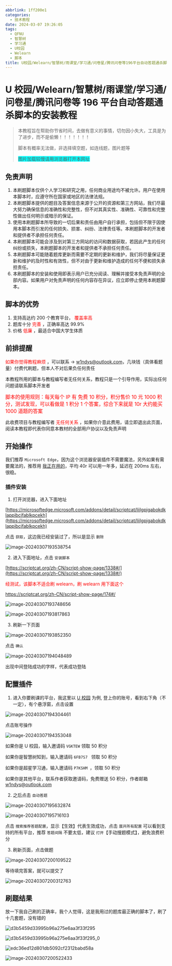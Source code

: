 ```yaml
---
abbrlink: 1ff200e1
categories:
  - 技术教程
date: 2024-03-07 19:26:05
tags:
  - QFNU
  - 智慧树
  - 学习通
  - U校园
  - Welearn
  - 脚本
title: U校园/Welearn/智慧树/雨课堂/学习通/问卷星/腾讯问卷等196平台自动答题通杀脚本的安装教程
---
```


# U 校园/Welearn/智慧树/雨课堂/学习通/问卷星/腾讯问卷等 196 平台自动答题通杀脚本的安装教程

> 本教程旨在帮助你节省时间，去做有意义的事情，切勿因小失大，工具是为了进步，而不是偷懒！！！！！！！
>
> 脚本有概率无法做，非选择填空题，如连线题，图片题等
>
> <span style="background:#00FFFF;"> 图片加载较慢请用浏览器打开本网址 </span>

## 免责声明

1. 本刷题脚本仅供个人学习和研究之用，任何商业用途均不被允许。用户在使用本脚本时，应遵守所在国家或地区的法律法规。
2. 本刷题脚本提供的题目及答案信息来源于公开的资源和第三方网站，我们尽最大努力确保信息的准确性和完整性，但不对其真实性、准确性、可靠性和完整性做出任何明示或暗示的保证。
3. 使用本刷题脚本所导致的一切后果和责任由用户自行承担，包括但不限于因使用本脚本而引发的任何损失、损害、纠纷、法律责任等。本刷题脚本的开发者和提供者不承担任何责任。
4. 本刷题脚本可能会涉及到对第三方网站的访问和数据获取，若因此产生的任何纠纷或损失，本刷题脚本的开发者和提供者不承担任何责任。
5. 本刷题脚本可能随着题库更新而需要不定期的更新和维护，我们将尽量保证更新和维护的及时性和有效性，但不对由于更新和维护造成的任何不便和损失承担责任。
6. 本刷题脚本的安装和使用即表示用户已充分阅读、理解并接受本免责声明的全部内容。如果用户对免责声明的任何内容存在异议，应立即停止使用本刷题脚本。

## 脚本的优势

1. 支持高达约 200 个教育平台，<span style="color:#FF0000;"> 覆盖率高 </span>
2. 题库十分 <span style="color:#FF0000;"> 完善 </span>，正确率高达 99.9%
3. 价格 <span style="color:#FF0000;"> 低廉 </span>，最适合中国大学生体质

## 前排提醒

<span style="color:#FF0000;"> 如果你觉得教程麻烦 </span>，可以联系 → [w1ndys@outlook.com](mailto:w1ndys@outlook.com)，几块钱（具体看题量）付费代刷题，但本人不对后果负任何责任

本教程所用的脚本与教程编写者无任何关系，教程只是一个引导作用，实际出任何问题请联系脚本开发者

<span style="font-size:1.1em; color:#FF0000;"> 脚本的使用规则：每天每个 IP 有 免费 10 积分，积分售价 10 元 1000 积分，测试发现，可以看做是 1 积分 1 个答案，综合下来就是 10r 大约能买 1000 道题的答案 </span>

此收费项目与教程编写者 <span style="color:#FF0000;"> 无任何关系 </span>，如果你介意此费用，请立即退出此页面，阅读本教程即代表你同意本教材的全部用户协议以及免责声明

## 开始操作

我们推荐 `Microsoft Edge`，因为这个浏览器安装插件不需要魔法，另外如果有需要魔法的，推荐用 [我正在用的](https://blog.w1ndys.top/posts/80f8b1da)，平均 40r 可以用一年多，延迟在 200ms 左右，很稳。

### 插件安装

1. 打开浏览器，进入下面地址

[https://microsoftedge.microsoft.com/addons/detail/scriptcat/liilgpjgabokdklappibcjfablkpcekh](https://microsoftedge.microsoft.com/addons/detail/scriptcat/liilgpjgabokdklappibcjfablkpcekh)

点击 `获取`，这边我已经安装过了，所以是显示 `删除`

![image-20240307193538754](../images/classscript/image-20240307193538754.png)

2. 进入下面地址，点击 `安装脚本`

[https://scriptcat.org/zh-CN/script-show-page/1338#/](https://scriptcat.org/zh-CN/script-show-page/1338#/)

<span style="color:#FF0000;">经测试，该脚本不适合刷 welearn，刷 welearn 用下面这个</span>

https://scriptcat.org/zh-CN/script-show-page/174#/

![image-20240307193748656](../images/classscript/image-20240307193748656.png)

![image-20240307193817863](../images/classscript/image-20240307193817863.png)

3. 刷新一下页面

![image-20240307193852350](../images/classscript/image-20240307193852350.png)

点击 `确认`

![image-20240307194048489](../images/classscript/image-20240307194048489.png)

出现中间登陆成功的字样，代表成功登陆

## 配置插件

1. 进入你要刷课的平台，我这里以 [U 校园](https://u.unipus.cn/user/student?school_id=9541#/) 为例, 登上你的账号，看到右下角（不一定），有个悬浮窗，点击设置

![image-20240307194304461](../images/classscript/image-20240307194304461.png)

点击账号操作

![image-20240307194353048](../images/classscript/image-20240307194353048.png)

如果你是 U 校园，输入邀请码 `VGKTEW` 领取 50 积分

如果你是智慧树知到，输入邀请码 `6FB7S7 ` 领取 50 积分

如果你是超星学习通，输入邀请码 `P7KSHM `，领取 50 积分

如果你是其他平台，联系作者获取邀请码，免费赠送 50 积分，作者邮箱 [w1ndys@outlook.com](mailto:w1ndys@outlook.com)

2. 之后点击 `自动答题	`

![image-20240307195632874](../images/classscript/image-20240307195632874.png)

![image-20240307195716103](../images/classscript/image-20240307195716103.png)

点击 `搜索推荐答题配置`，显示【生效】代表生效成功，点击 `展开所有配置` 可以看到支持的所有平台，推荐 `答题间隔` 不要太低，建议 `打开`【手动搜题模式】，避免浪费积分

3. 刷新页面，点击做题

![image-20240307200109522](../images/classscript/image-20240307200109522.png)

等待填完答案，就可以提交了

![image-20240307200312763](../images/classscript/image-20240307200312763.png)

## 刷题结果

放一下我自己刷的正确率，我个人觉得，这是我用过的题库最正确的脚本了，刷了十几套题，没有错的

![d3b5459d33995b96a275e6aa3f33f295](../images/classscript/d3b5459d33995b96a275e6aa3f33f295.png)

![d3b5459d33995b96a275e6aa3f33f295_0](../images/classscript/d3b5459d33995b96a275e6aa3f33f295_0.png)

![edc36ed12d801db5092cf2312babd58a](../images/classscript/edc36ed12d801db5092cf2312babd58a.png)

![image-20240307200522433](../images/classscript/image-20240307200522433.png)
